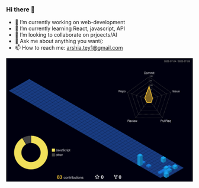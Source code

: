 ### Hi there 👋

- 🔭 I’m currently working on web-development
- 🌱 I’m currently learning React, javascript, API
- 👯 I’m looking to collaborate on prjoects/AI
- 💬 Ask me about anything you want(:
- 📫 How to reach me: arshia.tey1@gmail.com

![](./profile-3d-contrib/profile-night-view.svg)
